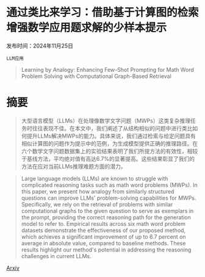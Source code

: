 # 通过类比来学习：借助基于计算图的检索增强数学应用题求解的少样本提示

发布时间：2024年11月25日

`LLM应用`

> Learning by Analogy: Enhancing Few-Shot Prompting for Math Word Problem Solving with Computational Graph-Based Retrieval

# 摘要

> 大型语言模型（LLMs）在处理像数学文字问题（MWPs）这类复杂推理任务时往往表现不佳。在本文中，我们阐述了从结构相似的问题中进行类比如何提升LLMs解决MWPs的能力。具体来说，我们通过检索与给定问题具有相似计算图的问题作为提示中的范例，为生成模型提供正确的推理路径。在六个数学文字问题数据集上的实验结果表明了我们所提方法的有效性，相较于基线方法，平均绝对值有高达6.7%的显著提高。这些结果彰显了我们的方法在应对当前LLMs推理难题方面的潜力。

> Large language models (LLMs) are known to struggle with complicated reasoning tasks such as math word problems (MWPs). In this paper, we present how analogy from similarly structured questions can improve LLMs' problem-solving capabilities for MWPs. Specifically, we rely on the retrieval of problems with similar computational graphs to the given question to serve as exemplars in the prompt, providing the correct reasoning path for the generation model to refer to. Empirical results across six math word problem datasets demonstrate the effectiveness of our proposed method, which achieves a significant improvement of up to 6.7 percent on average in absolute value, compared to baseline methods. These results highlight our method's potential in addressing the reasoning challenges in current LLMs.

[Arxiv](https://arxiv.org/abs/2411.16454)